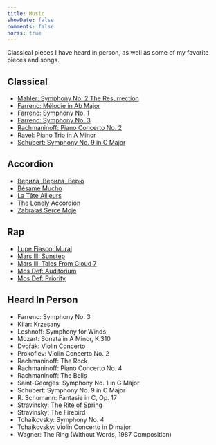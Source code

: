 ```yaml
---
title: Music
showDate: false
comments: false
norss: true
---
```


Classical pieces I have heard in person, as well as some of my favorite pieces and songs.

## Classical
- [Mahler: Symphony No. 2 The Resurrection](https://www.youtube.com/watch?v=2D9DfuF-Hf4)
- [Farrenc: Mélodie in Ab Major](https://www.youtube.com/watch?v=W0nxyjt8aUk)
- [Farrenc: Symphony No. 1](https://www.youtube.com/watch?v=R2s83X20MIs)
- [Farrenc: Symphony No. 3](https://www.youtube.com/watch?v=yv3LXXlmwNs)
- [Rachmaninoff: Piano Concerto No. 2](https://www.youtube.com/watch?v=l4zkc7KEvYM)
- [Ravel: Piano Trio in A Minor](https://www.youtube.com/watch?v=Qy3uYBH5UaU)
- [Schubert: Symphony No. 9 in C Major](https://www.youtube.com/watch?v=z9RTvJS8F64)

## Accordion
- [Верила, Верила, Верю](https://www.youtube.com/watch?v=s4G5IXw_BuA)
- [Bésame Mucho](https://www.youtube.com/watch?v=G_ZvTAWy90o)
- [La Tête Ailleurs](https://www.youtube.com/watch?v=GrgLwRBPqrw)
- [The Lonely Accordion](https://www.youtube.com/watch?v=_49RIjipFaQ)
- [Zabrałaś Serce Moje](https://www.youtube.com/watch?v=K0QuSiiwYRA)

## Rap
- [Lupe Fiasco: Mural](https://www.youtube.com/watch?v=vkHrPyoEtSI)
- [Mars Ill: Sunstep](https://www.youtube.com/watch?v=vYvjL7xLgag)
- [Mars Ill: Tales From Cloud 7](https://www.youtube.com/watch?v=71x7Dn0uHOg)
- [Mos Def: Auditorium](https://www.youtube.com/watch?v=kSQEGE8gKj4)
- [Mos Def: Priority](https://www.youtube.com/watch?v=0BuMMFOhyQ8)

## Heard In Person
- Farrenc: Symphony No. 3
- Kilar: Krzesany
- Leshnoff: Symphony for Winds
- Mozart: Sonata in A Minor, K.310
- Dvořák: Violin Concerto
- Prokofiev: Violin Concerto No. 2
- Rachmaninoff: The Rock
- Rachmaninoff: Piano Concerto No. 4
- Rachmaninoff: The Bells
- Saint-Georges: Symphony No. 1 in G Major
- Schubert: Symphony No. 9 in C Major
- R. Schumann: Fantasie in C, Op. 17
- Stravinsky: The Rite of Spring
- Stravinsky: The Firebird
- Tchaikovsky: Symphony No. 4
- Tchaikovsky: Violin Concerto in D major
- Wagner: The Ring (Without Words, 1987 Composition)
